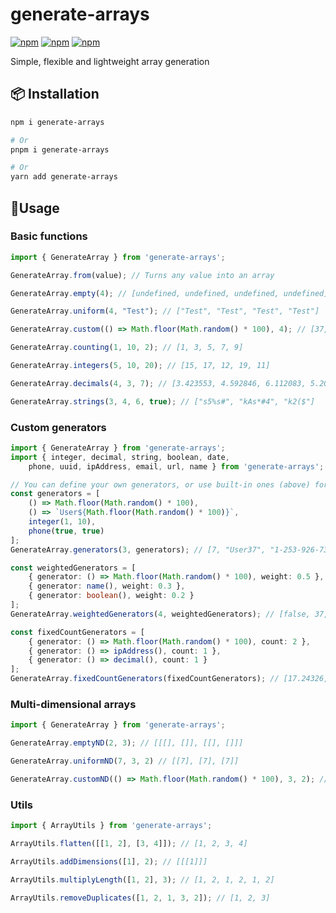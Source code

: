 # generate-arrays

[![npm](https://img.shields.io/npm/v/generate-arrays)](https://www.npmjs.com/package/generate-arrays)
[![npm](https://img.shields.io/npm/dt/generate-arrays)](https://www.npmjs.com/package/generate-arrays)
[![npm](https://img.shields.io/npm/l/generate-arrays)](https://www.npmjs.com/package/generate-arrays)

Simple, flexible and lightweight array generation

## 📦 Installation

```bash
npm i generate-arrays

# Or
pnpm i generate-arrays

# Or
yarn add generate-arrays
```

## 📘Usage

### Basic functions

```ts
import { GenerateArray } from 'generate-arrays';

GenerateArray.from(value); // Turns any value into an array

GenerateArray.empty(4); // [undefined, undefined, undefined, undefined]

GenerateArray.uniform(4, "Test"); // ["Test", "Test", "Test", "Test"]

GenerateArray.custom(() => Math.floor(Math.random() * 100), 4); // [37, 1, 93, 56]

GenerateArray.counting(1, 10, 2); // [1, 3, 5, 7, 9]

GenerateArray.integers(5, 10, 20); // [15, 17, 12, 19, 11]

GenerateArray.decimals(4, 3, 7); // [3.423553, 4.592846, 6.112083, 5.201873]

GenerateArray.strings(3, 4, 6, true); // ["s5%s#", "kAs*#4", "k2($"]
```

### Custom generators

```ts
import { GenerateArray } from 'generate-arrays';
import { integer, decimal, string, boolean, date,
    phone, uuid, ipAddress, email, url, name } from 'generate-arrays';

// You can define your own generators, or use built-in ones (above) for simplicity
const generators = [
    () => Math.floor(Math.random() * 100),
    () => `User${Math.floor(Math.random() * 100)}`,
    integer(1, 10),
    phone(true, true)
];
GenerateArray.generators(3, generators); // [7, "User37", "1-253-926-7302"]

const weightedGenerators = [
    { generator: () => Math.floor(Math.random() * 100), weight: 0.5 },
    { generator: name(), weight: 0.3 },
    { generator: boolean(), weight: 0.2 }
];
GenerateArray.weightedGenerators(4, weightedGenerators); // [false, 37, "John Smith" 75]

const fixedCountGenerators = [
    { generator: () => Math.floor(Math.random() * 100), count: 2 },
    { generator: () => ipAddress(), count: 1 },
    { generator: () => decimal(), count: 1 }
];
GenerateArray.fixedCountGenerators(fixedCountGenerators); // [17.24326, "192.158.1.38", 92, 28]
```

### Multi-dimensional arrays

```ts
import { GenerateArray } from 'generate-arrays';

GenerateArray.emptyND(2, 3); // [[[], []], [[], []]]

GenerateArray.uniformND(7, 3, 2) // [[7], [7], [7]]

GenerateArray.customND(() => Math.floor(Math.random() * 100), 3, 2); // [[37], [93], [12]]
```

### Utils

```ts
import { ArrayUtils } from 'generate-arrays';

ArrayUtils.flatten([[1, 2], [3, 4]]); // [1, 2, 3, 4]

ArrayUtils.addDimensions([1], 2); // [[[1]]]

ArrayUtils.multiplyLength([1, 2], 3); // [1, 2, 1, 2, 1, 2]

ArrayUtils.removeDuplicates([1, 2, 1, 3, 2]); // [1, 2, 3]
```
